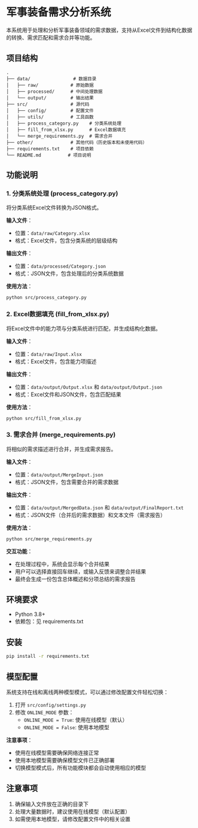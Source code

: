 # 军事装备需求分析系统

本系统用于处理和分析军事装备领域的需求数据，支持从Excel文件到结构化数据的转换、需求匹配和需求合并等功能。

## 项目结构

```
.
├── data/                # 数据目录
│   ├── raw/            # 原始数据
│   ├── processed/      # 中间处理数据
│   └── output/         # 输出结果
├── src/                # 源代码
│   ├── config/         # 配置文件
│   ├── utils/          # 工具函数
│   ├── process_category.py    # 分类系统处理
│   ├── fill_from_xlsx.py      # Excel数据填充
│   └── merge_requirements.py  # 需求合并
├── other/              # 其他代码（历史版本和未使用代码）
├── requirements.txt    # 项目依赖
└── README.md          # 项目说明
```

## 功能说明

### 1. 分类系统处理 (process_category.py)

将分类系统Excel文件转换为JSON格式。

**输入文件**：
- 位置：`data/raw/Category.xlsx`
- 格式：Excel文件，包含分类系统的层级结构

**输出文件**：
- 位置：`data/processed/Category.json`
- 格式：JSON文件，包含处理后的分类系统数据

**使用方法**：
```bash
python src/process_category.py
```

### 2. Excel数据填充 (fill_from_xlsx.py)

将Excel文件中的能力项与分类系统进行匹配，并生成结构化数据。

**输入文件**：
- 位置：`data/raw/Input.xlsx`
- 格式：Excel文件，包含能力项描述

**输出文件**：
- 位置：`data/output/Output.xlsx` 和 `data/output/Output.json`
- 格式：Excel文件和JSON文件，包含匹配结果

**使用方法**：
```bash
python src/fill_from_xlsx.py
```

### 3. 需求合并 (merge_requirements.py)

将相似的需求描述进行合并，并生成需求报告。

**输入文件**：
- 位置：`data/output/MergeInput.json`
- 格式：JSON文件，包含需要合并的需求数据

**输出文件**：
- 位置：`data/output/MergedData.json` 和 `data/output/FinalReport.txt`
- 格式：JSON文件（合并后的需求数据）和文本文件（需求报告）

**使用方法**：
```bash
python src/merge_requirements.py
```

**交互功能**：
- 在处理过程中，系统会显示每个合并结果
- 用户可以选择直接回车继续，或输入反馈来调整合并结果
- 最终会生成一份包含总体概述和分项总结的需求报告

## 环境要求

- Python 3.8+
- 依赖包：见 requirements.txt

## 安装

```bash
pip install -r requirements.txt
```

## 模型配置

系统支持在线和离线两种模型模式，可以通过修改配置文件轻松切换：

1. 打开 `src/config/settings.py`
2. 修改 `ONLINE_MODE` 参数：
   - `ONLINE_MODE = True`: 使用在线模型（默认）
   - `ONLINE_MODE = False`: 使用本地模型

**注意事项**：
- 使用在线模型需要确保网络连接正常
- 使用本地模型需要确保模型文件已正确部署
- 切换模型模式后，所有功能模块都会自动使用相应的模型

## 注意事项

1. 确保输入文件放在正确的目录下
2. 处理大量数据时，建议使用在线模型（默认配置）
3. 如需使用本地模型，请修改配置文件中的相关设置